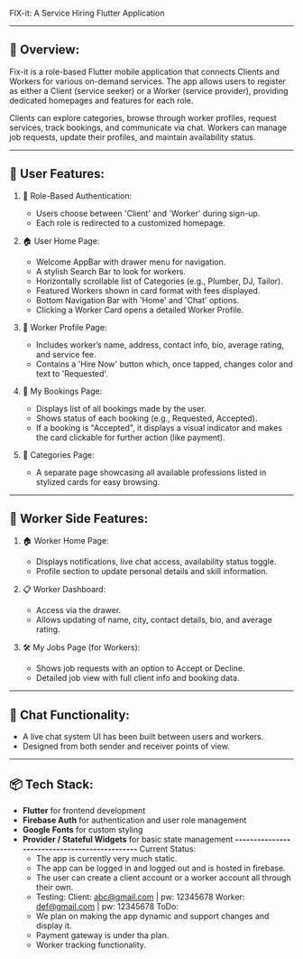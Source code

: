 FIX-it: A Service Hiring Flutter Application

---------------------------------------------
📱 Overview:
---------------------------------------------
Fix-it is a role-based Flutter mobile application that connects Clients and Workers for various on-demand services. The app allows users to register as either a Client (service seeker) or a Worker (service provider), providing dedicated homepages and features for each role.

Clients can explore categories, browse through worker profiles, request services, track bookings, and communicate via chat. Workers can manage job requests, update their profiles, and maintain availability status.

---------------------------------------------
👤 User Features:
---------------------------------------------

1. 🔐 Role-Based Authentication:
   - Users choose between 'Client' and 'Worker' during sign-up.
   - Each role is redirected to a customized homepage.

2. 🏠 User Home Page:
   - Welcome AppBar with drawer menu for navigation.
   - A stylish Search Bar to look for workers.
   - Horizontally scrollable list of Categories (e.g., Plumber, DJ, Tailor).
   - Featured Workers shown in card format with fees displayed.
   - Bottom Navigation Bar with 'Home' and 'Chat' options.
   - Clicking a Worker Card opens a detailed Worker Profile.

3. 👤 Worker Profile Page:
   - Includes worker’s name, address, contact info, bio, average rating, and service fee.
   - Contains a 'Hire Now' button which, once tapped, changes color and text to 'Requested'.

4. 💼 My Bookings Page:
   - Displays list of all bookings made by the user.
   - Shows status of each booking (e.g., Requested, Accepted).
   - If a booking is "Accepted", it displays a visual indicator and makes the card clickable for further action (like payment).

5. 📂 Categories Page:
   - A separate page showcasing all available professions listed in stylized cards for easy browsing.

---------------------------------------------
🔧 Worker Side Features:
---------------------------------------------

1. 🏠 Worker Home Page:
   - Displays notifications, live chat access, availability status toggle.
   - Profile section to update personal details and skill information.

2. 📋 Worker Dashboard:
   - Access via the drawer.
   - Allows updating of name, city, contact details, bio, and average rating.

3. 🛠 My Jobs Page (for Workers):
   - Shows job requests with an option to Accept or Decline.
   - Detailed job view with full client info and booking data.

---------------------------------------------
💬 Chat Functionality:
---------------------------------------------
- A live chat system UI has been built between users and workers.
- Designed from both sender and receiver points of view.

---------------------------------------------
📦 Tech Stack:
---------------------------------------------
- **Flutter** for frontend development  
- **Firebase Auth** for authentication and user role management  
- **Google Fonts** for custom styling  
- **Provider / Stateful Widgets** for basic state management
**----------------------------------------------**
  Current Status:
  - The app is currently very much static.
  - The app can be logged in and logged out and is hosted in firebase.
  - The user can create a client account or a worker account all through their own.
  - Testing: Client: abc@gmail.com | pw: 12345678
             Worker: def@gmail.com | pw: 12345678
  ToDo:
  - We plan on making the app dynamic and support changes and display it.
  - Payment gateway is under tha plan.
  - Worker tracking functionality.
